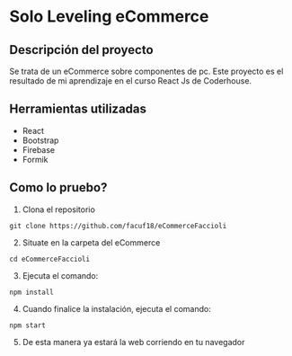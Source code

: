 # Solo Leveling eCommerce

## Descripción del proyecto

Se trata de un eCommerce sobre componentes de pc.
Este proyecto es el resultado de mi aprendizaje en el curso React Js de Coderhouse.

## Herramientas utilizadas

- React
- Bootstrap
- Firebase
- Formik

## Como lo pruebo?

1. Clona el repositorio

```
git clone https://github.com/facuf18/eCommerceFaccioli
```

2. Situate en la carpeta del eCommerce

```
cd eCommerceFaccioli
```

3. Ejecuta el comando:

```
npm install
```

4. Cuando finalice la instalación, ejecuta el comando:

```
npm start
```

5. De esta manera ya estará la web corriendo en tu navegador
